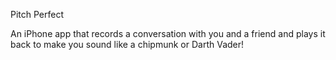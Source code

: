 Pitch Perfect

An iPhone app that records a conversation with you and a friend and plays it back to make you sound like a chipmunk or Darth Vader!
